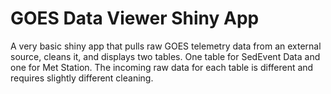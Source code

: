# GOES Data Viewer Shiny App

A very basic shiny app that pulls raw GOES telemetry data from an external source, cleans it, and displays two tables.  One table for SedEvent Data and one for Met Station.  The incoming raw data for each table is different and requires slightly different cleaning.
